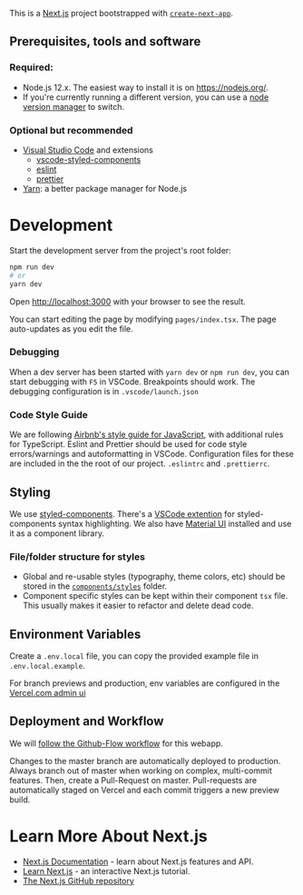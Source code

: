 This is a [Next.js](https://nextjs.org/) project bootstrapped with [`create-next-app`](https://github.com/vercel/next.js/tree/canary/packages/create-next-app).

## Prerequisites, tools and software

### Required:
* Node.js 12.x. The easiest way to install it is on https://nodejs.org/. 
* If you're currently running a different version, you can use a [node version manager](https://github.com/tj/n) to switch.

### Optional but recommended
* [Visual Studio Code](https://code.visualstudio.com/) and extensions
    * [vscode-styled-components](https://marketplace.visualstudio.com/items?itemName=jpoissonnier.vscode-styled-components)
    * [eslint](https://marketplace.visualstudio.com/items?itemName=dbaeumer.vscode-eslint)
    * [prettier](https://marketplace.visualstudio.com/items?itemName=esbenp.prettier-vscode)
* [Yarn](https://yarnpkg.com): a better package manager for Node.js

# Development
Start the development server from the project's root folder:

```bash
npm run dev
# or
yarn dev
```

Open [http://localhost:3000](http://localhost:3000) with your browser to see the result.

You can start editing the page by modifying `pages/index.tsx`. The page auto-updates as you edit the file.

### Debugging

When a dev server has been started with `yarn dev` or `npm run dev`, you can start debugging with `F5` in VSCode. Breakpoints should work. The debugging configuration is in `.vscode/launch.json`

### Code Style Guide

We are following [Airbnb's style guide for JavaScript](https://github.com/airbnb/javascript), with additional rules for TypeScript. Eslint and Prettier should be used for code style errors/warnings and autoformatting in VSCode. Configuration files for these are included in the the root of our project. `.eslintrc` and `.prettierrc`.

## Styling

We use [styled-components](https://styled-components.com/). There's a [VSCode extention](https://marketplace.visualstudio.com/items?itemName=jpoissonnier.vscode-styled-components#:~:text=The%20styled%2Dcomponents%20extension%20adds,linter%20and%20other%20language%20features.) for styled-components syntax highlighting. We also have [Material UI](https://material-ui.com/) installed and use it as a component library.

### File/folder structure for styles

* Global and re-usable styles (typography, theme colors, etc) should be stored in the [`components/styles`](https://github.com/SolidClouds/web/tree/dev/components/styles) folder.
* Component specific styles can be kept within their component `tsx` file. This usually makes it easier to refactor and delete dead code.

## Environment Variables

Create a `.env.local` file, you can copy the provided example file in `.env.local.example`.

For branch previews and production, env variables are configured in the [Vercel.com admin ui](https://vercel.com)

## Deployment and Workflow

We will [follow the Github-Flow workflow](https://guides.github.com/introduction/flow/) for this webapp.

Changes to the master branch are automatically deployed to production.
Always branch out of master when working on complex, multi-commit features. Then, create a Pull-Request on master.
Pull-requests are automatically staged on Vercel and each commit triggers a new preview build.

# Learn More About Next.js

- [Next.js Documentation](https://nextjs.org/docs) - learn about Next.js features and API.
- [Learn Next.js](https://nextjs.org/learn) - an interactive Next.js tutorial.
- [The Next.js GitHub repository](https://github.com/vercel/next.js/)


